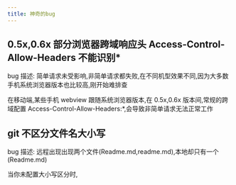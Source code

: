 ```yaml
---
title: 神奇的bug
---
```


## 0.5x,0.6x 部分浏览器跨域响应头 Access-Control-Allow-Headers 不能识别\*

bug 描述: 简单请求未受影响,非简单请求都失败,在不同机型效果不同,因为大多数手机系统浏览器版本也比较高,刚开始难排查

在移动端,某些手机 webview 跟随系统浏览器版本,在 0.5x,0.6x 版本间,常规的跨域配置 Access-Control-Allow-Headers:\*,会导致非简单请求无法正常工作

## git 不区分文件名大小写

bug 描述: 远程出现出现两个文件(Readme.md,readme.md),本地却只有一个(Readme.md)

当你未配置大小写区分时,
